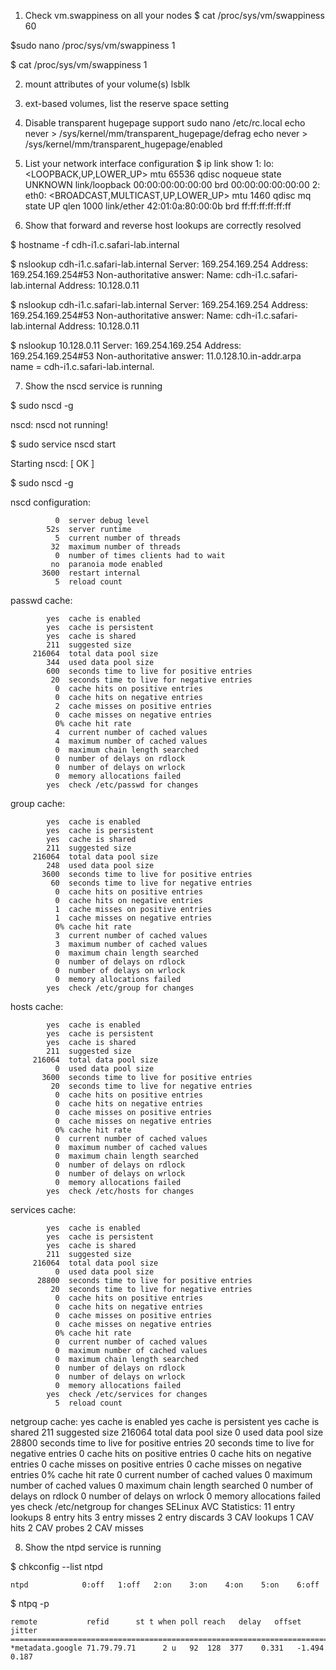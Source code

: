 1. Check vm.swappiness on all your nodes
$ cat /proc/sys/vm/swappiness
60

$sudo nano /proc/sys/vm/swappiness
1

$ cat /proc/sys/vm/swappiness
1

2. mount attributes of your volume(s)
lsblk

3. ext-based volumes, list the reserve space setting

4. Disable transparent hugepage support
sudo nano /etc/rc.local
echo never > /sys/kernel/mm/transparent_hugepage/defrag
echo never > /sys/kernel/mm/transparent_hugepage/enabled

5. List your network interface configuration
$ ip link show
1: lo: <LOOPBACK,UP,LOWER_UP> mtu 65536 qdisc noqueue state UNKNOWN 
    link/loopback 00:00:00:00:00:00 brd 00:00:00:00:00:00
2: eth0: <BROADCAST,MULTICAST,UP,LOWER_UP> mtu 1460 qdisc mq state UP qlen 1000
    link/ether 42:01:0a:80:00:0b brd ff:ff:ff:ff:ff:ff


6. Show that forward and reverse host lookups are correctly resolved

$ hostname -f
cdh-i1.c.safari-lab.internal

$ nslookup cdh-i1.c.safari-lab.internal
Server:         169.254.169.254
Address:        169.254.169.254#53
Non-authoritative answer:
Name:   cdh-i1.c.safari-lab.internal
Address: 10.128.0.11

$ nslookup cdh-i1.c.safari-lab.internal
Server:         169.254.169.254
Address:        169.254.169.254#53
Non-authoritative answer:
Name:   cdh-i1.c.safari-lab.internal
Address: 10.128.0.11

$ nslookup 10.128.0.11
Server:         169.254.169.254
Address:        169.254.169.254#53
Non-authoritative answer:
11.0.128.10.in-addr.arpa        name = cdh-i1.c.safari-lab.internal.

7. Show the nscd service is running

$ sudo nscd -g

nscd: nscd not running!

$ sudo service nscd start

Starting nscd:                                             [  OK  ]

$ sudo nscd -g

nscd configuration:

              0  server debug level
            52s  server runtime
              5  current number of threads
             32  maximum number of threads
              0  number of times clients had to wait
             no  paranoia mode enabled
           3600  restart internal
              5  reload count

passwd cache:

            yes  cache is enabled
            yes  cache is persistent
            yes  cache is shared
            211  suggested size
         216064  total data pool size
            344  used data pool size
            600  seconds time to live for positive entries
             20  seconds time to live for negative entries
              0  cache hits on positive entries
              0  cache hits on negative entries
              2  cache misses on positive entries
              0  cache misses on negative entries
              0% cache hit rate
              4  current number of cached values
              4  maximum number of cached values
              0  maximum chain length searched
              0  number of delays on rdlock
              0  number of delays on wrlock
              0  memory allocations failed
            yes  check /etc/passwd for changes

group cache:

            yes  cache is enabled
            yes  cache is persistent
            yes  cache is shared
            211  suggested size
         216064  total data pool size
            248  used data pool size
           3600  seconds time to live for positive entries
             60  seconds time to live for negative entries
              0  cache hits on positive entries
              0  cache hits on negative entries
              1  cache misses on positive entries
              1  cache misses on negative entries
              0% cache hit rate
              3  current number of cached values
              3  maximum number of cached values
              0  maximum chain length searched
              0  number of delays on rdlock
              0  number of delays on wrlock
              0  memory allocations failed
            yes  check /etc/group for changes

hosts cache:

            yes  cache is enabled
            yes  cache is persistent
            yes  cache is shared
            211  suggested size
         216064  total data pool size
              0  used data pool size
           3600  seconds time to live for positive entries
             20  seconds time to live for negative entries
              0  cache hits on positive entries
              0  cache hits on negative entries
              0  cache misses on positive entries
              0  cache misses on negative entries
              0% cache hit rate
              0  current number of cached values
              0  maximum number of cached values
              0  maximum chain length searched
              0  number of delays on rdlock
              0  number of delays on wrlock
              0  memory allocations failed
            yes  check /etc/hosts for changes

services cache:

            yes  cache is enabled
            yes  cache is persistent
            yes  cache is shared
            211  suggested size
         216064  total data pool size
              0  used data pool size
          28800  seconds time to live for positive entries
             20  seconds time to live for negative entries
              0  cache hits on positive entries
              0  cache hits on negative entries
              0  cache misses on positive entries
              0  cache misses on negative entries
              0% cache hit rate
              0  current number of cached values
              0  maximum number of cached values
              0  maximum chain length searched
              0  number of delays on rdlock
              0  number of delays on wrlock
              0  memory allocations failed
            yes  check /etc/services for changes
              5  reload count
netgroup cache:
            yes  cache is enabled
            yes  cache is persistent
            yes  cache is shared
            211  suggested size
         216064  total data pool size
              0  used data pool size
          28800  seconds time to live for positive entries
             20  seconds time to live for negative entries
              0  cache hits on positive entries
              0  cache hits on negative entries
              0  cache misses on positive entries
              0  cache misses on negative entries
              0% cache hit rate
              0  current number of cached values
              0  maximum number of cached values
              0  maximum chain length searched
              0  number of delays on rdlock
              0  number of delays on wrlock
              0  memory allocations failed
            yes  check /etc/netgroup for changes
SELinux AVC Statistics:
             11  entry lookups
              8  entry hits
              3  entry misses
              2  entry discards
              3  CAV lookups
              1  CAV hits
              2  CAV probes
              2  CAV misses
              
8. Show the ntpd service is running

$ chkconfig --list ntpd

    ntpd            0:off   1:off   2:on    3:on    4:on    5:on    6:off

$ ntpq -p

    remote           refid      st t when poll reach   delay   offset  jitter
    ==============================================================================
    *metadata.google 71.79.79.71      2 u   92  128  377    0.331   -1.494   0.187
